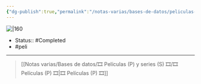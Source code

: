 ```yaml
---
{"dg-publish":true,"permalink":"/notas-varias/bases-de-datos/peliculas-p-y-series-s/p-up/"}
---
```



![|160](https://pics.filmaffinity.com/up-672315222-large.jpg)

- Status:: #Completed 
- #peli 

---

> [[Notas varias/Bases de datos/🎞️ Películas (P) y series (S) 🎞️/🎞️ Películas (P) 🎞️\|🎞️ Películas (P) 🎞️]]